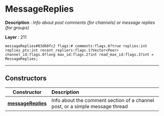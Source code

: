 # MessageReplies

**Description** : *Info about post comments (for channels) or message replies (for groups)*

**Layer** : 211

```tl
messageReplies#83d60fc2 flags:# comments:flags.0?true replies:int replies_pts:int recent_repliers:flags.1?Vector<Peer> channel_id:flags.0?long max_id:flags.2?int read_max_id:flags.3?int = MessageReplies;
```

---

## Constructors

| Constructor | Description |
| :---: | :--- |
| [**messageReplies**](constructor/messageReplies) | Info about the comment section of a channel post, or a simple message thread |